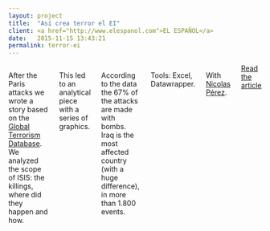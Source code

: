 ```yaml
---
layout: project
title:  "Así crea terror el EI"
client: <a href="http://www.elespanol.com">EL ESPAÑOL</a>
date:   2015-11-15 13:43:21
permalink: terror-ei
---
```

<div class="row">
    <div class="six columns">
        <p>After the Paris attacks we wrote a story based on the <a href="http://www.start.umd.edu/gtd/">Global Terrorism Database</a>. We analyzed the scope of ISIS: the killings, where did they happen and how.</p>
        <p>This led to an analytical piece with a series of graphics.</p>
        <p>According to the data the 67% of the attacks are made with bombs. Iraq is the most affected country (with a huge difference), in more than 1.800 events.</p>
        <p class="u-italic m-t-2">Tools: Excel, Datawrapper.</p>
        <p class="u-italic">With <a href="https://twitter.com/NicolasPerezi">Nicolas Pérez</a>.</p>
        <a class="button btn-primary m-t-2" href="http://www.elespanol.com/enfoques/20151114/79242133_0.html">Read the article</a>
    </div>
    <div class="six columns">
        <img class="img-responsive articleImg" data-src="/images/projects/terror-ei_1.jpg"/>
    </div>
</div>
<div class="row">
    <img class="img-responsive" data-src="/images/projects/terror-ei_2.jpg"/>
</div>
